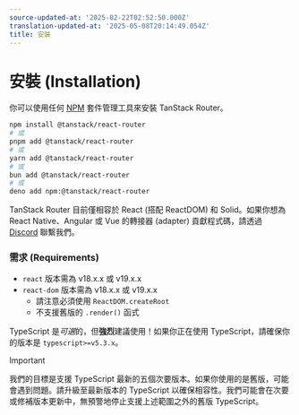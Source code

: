 ```yaml
---
source-updated-at: '2025-02-22T02:52:50.000Z'
translation-updated-at: '2025-05-08T20:14:49.054Z'
title: 安裝
---
```


# 安裝 (Installation)

你可以使用任何 [NPM](https://npmjs.com) 套件管理工具來安裝 TanStack Router。

```sh
npm install @tanstack/react-router
# 或
pnpm add @tanstack/react-router
# 或
yarn add @tanstack/react-router
# 或
bun add @tanstack/react-router
# 或
deno add npm:@tanstack/react-router
```

TanStack Router 目前僅相容於 React (搭配 ReactDOM) 和 Solid。如果你想為 React Native、Angular 或 Vue 的轉接器 (adapter) 貢獻程式碼，請透過 [Discord](https://tlinz.com/discord) 聯繫我們。

### 需求 (Requirements)

[//]: # 'Requirements'

- `react` 版本需為 v18.x.x 或 v19.x.x
- `react-dom` 版本需為 v18.x.x 或 v19.x.x
  - 請注意必須使用 `ReactDOM.createRoot`
  - 不支援舊版的 `.render()` 函式

[//]: # 'Requirements'

TypeScript 是*可選*的，但**強烈**建議使用！如果你正在使用 TypeScript，請確保你的版本是 `typescript>=v5.3.x`。

> [!IMPORTANT]
> 我們的目標是支援 TypeScript 最新的五個次要版本。如果你使用的是舊版，可能會遇到問題。請升級至最新版本的 TypeScript 以確保相容性。我們可能會在次要或修補版本更新中，無預警地停止支援上述範圍之外的舊版 TypeScript。
